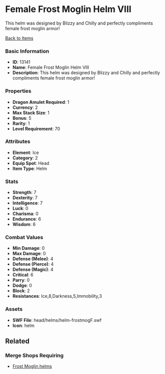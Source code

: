 # Female Frost Moglin Helm VIII

This helm was designed by Blizzy and Chilly and perfectly compliments female frost moglin armor!

[Back to Items](../items.md)

### Basic Information

- **ID**: 13141
- **Name**: Female Frost Moglin Helm VIII
- **Description**: This helm was designed by Blizzy and Chilly and perfectly compliments female frost moglin armor!

### Properties

- **Dragon Amulet Required**: 1
- **Currency**: 2
- **Max Stack Size**: 1
- **Bonus**: 5
- **Rarity**: 1
- **Level Requirement**: 70

### Attributes

- **Element**: Ice
- **Category**: 2
- **Equip Spot**: Head
- **Item Type**: Helm

### Stats

- **Strength**: 7
- **Dexterity**: 7
- **Intelligence**: 7
- **Luck**: 0
- **Charisma**: 0
- **Endurance**: 6
- **Wisdom**: 6

### Combat Values

- **Min Damage**: 0
- **Max Damage**: 0
- **Defense (Melee)**: 4
- **Defense (Pierce)**: 4
- **Defense (Magic)**: 4
- **Critical**: 6
- **Parry**: 0
- **Dodge**: 0
- **Block**: 2
- **Resistances**: Ice,8,Darkness,5,Immobility,3

### Assets

- **SWF File**: head/helms/helm-frostmogF.swf
- **Icon**: helm

## Related

### Merge Shops Requiring

- [Frost Moglin helms](../merge-shops/51-frost-moglin-helms.md)

